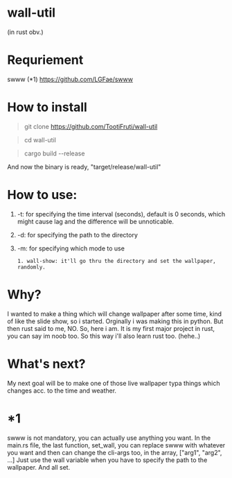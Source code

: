 # wall-util
(in rust obv.)

# Requriement
swww (*1)
https://github.com/LGFae/swww

# How to install
> git clone https://github.com/TootiFruti/wall-util

> cd wall-util

> cargo build --release

And now the binary is ready, "target/release/wall-util"

# How to use:
1. -t: for specifying the time interval (seconds), default is 0 seconds, which might cause lag and the difference will be unnoticable.
2. -d: for specifying the path to the directory
3. -m: for specifying which mode to use
   
       1. wall-show: it'll go thru the directory and set the wallpaper, randomly.

# Why?
I wanted to make a thing which will change wallpaper after some time, kind of like the slide show, so i started.
Orginally i was making this in python. But then rust said to me, NO. So, here i am. It is my first major project in rust, you can say im noob too.
So this way i'll also learn rust too. (hehe..) 

# What's next?
My next goal will be to make one of those live wallpaper typa things which changes acc. to the time and weather.


# *1
swww is not mandatory, you can actually use anything you want. 
In the main.rs file, the last function,
set_wall, you can replace swww with whatever you want and then can change the cli-args too, in the array, ["arg1", "arg2", ...]
Just use the wall variable when you have to specify the path to the wallpaper. And all set.
